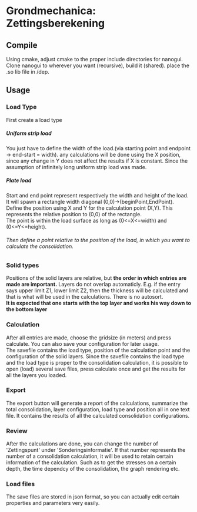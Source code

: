 <h1> Grondmechanica: Zettingsberekening</h1>
<h2>Compile</h2>
<p>Using cmake, adjust cmake to the proper include directories for nanogui. </br>
Clone nanogui to wherever you want (recursive), build it (shared). place the .so lib file in /dep.</p>
<h2>Usage</h2>
<h3>Load Type</h3>
<p>First create a load type</br>
<h5>Uniform strip load</h5>
You just have to define the width of the load.(via starting point and endpoint -> end-start = width).
any calculations will be done using the X position, since any change in Y does not affect the results if X is constant. Since the assumption of infinitely long uniform strip load was made.
</br>
<h5>Plate load</h5>
Start and end point represent respectively the width and height of the load. It will spawn a rectangle width diagonal (0,0)->(beginPoint,EndPoint).</br>
Define the position using X and Y for the calculation point (X,Y). This represents the relative position to (0,0) of the rectangle. </br>
The point is within the load surface as long as (0<=X<=width) and (0<=Y<=height).
</br>

<h6>Then define a point relative to the position of the load, in which you want to calculate the consolidation.</h6>
<h3>Solid types</h3>
Positions of the solid layers are relative, but <b>the order in which entries are made are important.</b> Layers do not overlap automaticly. E.g.
if the entry says upper limit Z1, lower limit Z2, then the thickness will be calculated and that is what will be used in the calculations.
There is no autosort. 
</br>
<b>It is expected that one starts with the top layer and works his way down to the bottom layer</b>
</br>
<h3>Calculation</h3>
After all entries are made, choose the gridsize (in meters) and press calculate. You can also save your configuration for later usage.</br>
The savefile contains the load type, position of the calculation point and the configuration of the solid layers. 
Since the savefile contains the load type and the load type is proper to the consolidation calculation, it is possible to open (load) several save files, press calculate once and get the results for all the layers you loaded.
</br>
<h3>Export</h3>
The export button will generate a report of the calculations, summarize the total consolidation, layer configuration, load type and position
all in one text file. It contains the results of all the calculated consolidation configurations.
</br>
<h3>Review</h3>
After the calculations are done, you can change the number of 'Zettingspunt' under 'Sonderingsinformatie'. If that number represents the number of a consolidation calculation, 
it will be used to retain certain information of the calculation. Such as to get the stresses on a certain depth, the time dependcy of the consolidation, the graph rendering etc.
</br>
<h3>Load files</h3>
The save files are stored in json format, so you can actually edit certain properties and parameters very easily.
